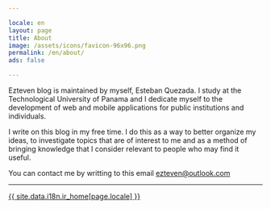 ```yaml
---

locale: en
layout: page
title: About
image: /assets/icons/favicon-96x96.png
permalink: /en/about/
ads: false

---
```


Ezteven blog is maintained by myself, Esteban Quezada. I study at the Technological University of Panama and I dedicate myself to the development of web and mobile applications for public institutions and individuals.

I write on this blog in my free time. I do this as a way to better organize my ideas, to investigate topics that are of interest to me and as a method of bringing knowledge that I consider relevant to people who may find it useful.

You can contact me by writting to this email [ezteven@outlook.com](mailto:ezteven@outlook.com)

---

<div class="pagination">
<a href="{{ site.data.i18n.url_prefix[page.locale] }}/" class="paginate-btn">{{ site.data.i18n.ir_home[page.locale] }}</a>
</div>